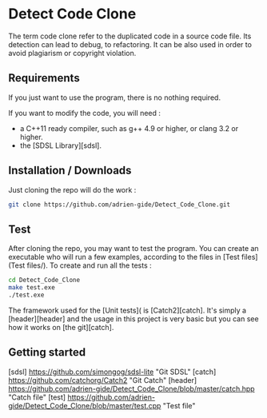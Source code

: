 # Detect Code Clone
The term code clone refer to the duplicated code in a source code file. Its detection can lead to debug, to refactoring. It can be also used in order to avoid plagiarism or copyright violation.

## Requirements

If you just want to use the program, there is no nothing required.

If you want to modify the code, you will need : 
* a C++11 ready compiler, such as g++ 4.9 or higher, or clang 3.2 or higher.
* the [SDSL Library][sdsl].

## Installation / Downloads

Just cloning the repo will do the work : 
```sh
git clone https://github.com/adrien-gide/Detect_Code_Clone.git
```
## Test

After cloning the repo, you may want to test the program. You can create an executable who will run a few examples, according to the files in [Test files](Test files/).
To create and run all the tests : 
```sh
cd Detect_Code_Clone
make test.exe
./test.exe
```
The framework used for the [Unit tests]( is [Catch2][catch]. It's simply a [header][header] and the usage in this project is very basic but you can see how it works on [the git][catch].

## Getting started

[sdsl] https://github.com/simongog/sdsl-lite "Git SDSL"
[catch] https://github.com/catchorg/Catch2 "Git Catch"
[header] https://github.com/adrien-gide/Detect_Code_Clone/blob/master/catch.hpp "Catch file"
[test] https://github.com/adrien-gide/Detect_Code_Clone/blob/master/test.cpp "Test file"
